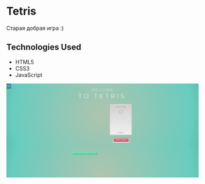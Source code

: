 # Tetris
Старая добрая игра :)

<h2>Technologies Used</h2>

* HTML5
* CSS3
* JavaScript

![Tetris](https://github.com/6akee/tetris-game/blob/main/images/tetris.logo.png)


